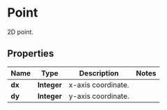 

# Point

2D point.

## Properties

Name | Type | Description | Notes
------------ | ------------- | ------------- | -------------
**dx** | **Integer** | x-axis coordinate. | 
**dy** | **Integer** | y-axis coordinate. | 



